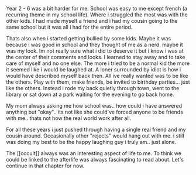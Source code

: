 

Year 2 - 6 was a bit harder for me.  School was easy to me except french (a recurring theme in my school life). Where i struggled the most was with the other kids.  I had made myself a friend and i had my cousin going to the same school but it was all i had for the entire period.

Thats also when i started getting bullied by some kids. Maybe it was because i was good in school and they thought of me as a nerd. maybe it was my look. Im not really sure what i did to deserve it but i know i was at the center of their comments and looks. I learned to stay away and to take care of myself and no one else. The more i tried to be a normal kid the more it seemed like i would be laughed at. A loner surrounded by idiot is how i would have described myself back then. All ive really wanted was to be like the others. Play with them, make friends, be invited to birthday parties... just like the others. Instead i rode my back quietly through town, went to the library or sat down at a park waiting for the evening to go back home.

My mom always asking me how school was.. how could i have answered anything but "okay".. its not like she could've forced anyone to be friends with me.. thats not how the real world work after all.

For all these years i just pushed through having a single real friend and my cousin around. Occasionally other "rejects" would hang out with me. i still was doing my best to be the happy laughing guy i truly am.. just alone. 

The [[occult]] always was an interesting aspect of life to me. To think we could be linked to the afterlife was always fascinating to read about. Let's continue in that chapter for now.